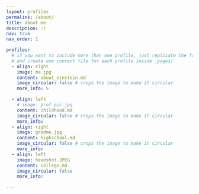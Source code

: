 ```yaml
---
layout: profiles
permalink: /about/
title: about me
description: :)
nav: true
nav_order: 1

profiles:
  # if you want to include more than one profile, just replicate the following block
  # and create one content file for each profile inside _pages/
  - align: right
    image: me.jpg
    content: about_einstein.md
    image_circular: false # crops the image to make it circular
    more_info: >

  - align: left
    # image: prof_pic.jpg
    content: childhood.md
    image_circular: false # crops the image to make it circular
    more_info:  
  - align: right
    image: gradme.jpg
    content: highschool.md
    image_circular: false # crops the image to make it circular
    more_info: 
  - align: left
    image: headshot.JPEG
    content: college.md
    image_circular: false
    more_info:
      
---
```

